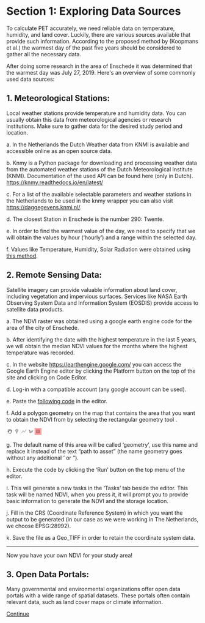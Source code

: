 # Section 1: Exploring Data Sources

To calculate PET accurately, we need reliable data on temperature, humidity, and land cover. Luckily, there are various sources available that provide such information. According to the proposed method by (Koopmans et al.) the warmest day of the past five years should be considered to gather all the necessary data. 

After doing some research in the area of Enschede it was determined that the warmest day was July 27, 2019. Here's an overview of some commonly used data sources:
##	1. Meteorological Stations: 

Local weather stations provide temperature and humidity data. You can usually obtain this data from meteorological agencies or research institutions. Make sure to gather data for the desired study period and location.

 a.	In the Netherlands the Dutch Weather data from KNMI is available and accessible online as an open source data.

   b.	Knmy is a Python package for downloading and processing weather data from the automated weather stations of the Dutch Meteorological Institute (KNMI). Documentation of the used API can be found here (only in Dutch). https://knmy.readthedocs.io/en/latest/

   c.	For a list of the available selectable parameters and weather stations in the Netherlands to be used in the knmy wrapper you can also visit https://daggegevens.knmi.nl/.

d.	The closest Station in Enschede is the number 290: Twente.

e.	In order to find the warmest value of the day, we need to specify that we will obtain the values by hour (‘hourly’) and a range within the selected day. 

f.	Values like Temperature, Humidity, Solar Radiation were obtained using [this method](Meteorological.py).

## 2.	Remote Sensing Data: 
Satellite imagery can provide valuable information about land cover, including vegetation and impervious surfaces. Services like NASA Earth Observing System Data and Information System (EOSDIS) provide access to satellite data products.

a.	The NDVI raster was obtained using a google earth engine code for the area of the city of Enschede.

b.	After identifying the date with the highest temperature in the last 5 years, we will obtain the median NDVI values for the months where the highest temperature was recorded.

c.	In the website https://earthengine.google.com/ you can access the Google Earth Engine editor by clicking the Platform button on the top of the site and clicking on Code Editor.

d.	 Log-in with a compatible account (any google account can be used).

e.	Paste the [following code](NDVI.js) in the editor.

f.	Add a polygon geometry on the map that contains the area that you want to obtain the NDVI from by selecting the rectangular geometry tool .

![Alt text](image.png)

g.	The default name of this area will be called ‘geometry’, use this name and replace it instead of the text “path to asset” (the name geometry goes without any additional ‘ or “).

h.	Execute the code by clicking the ‘Run’ button on the top menu of the editor.

i.	This will generate a new tasks in the ‘Tasks’ tab beside the editor. This task will be named NDVI, when you press it, it will prompt you to provide basic information to generate the NDVI and the storage location.

j.	Fill in the CRS (Coordinate Reference System) in which you want the output to be generated (in our case as we were working in The Netherlands, we choose EPSG:28992).

k.	Save the file as a Geo_TIFF in order to retain the coordinate system data.

---
Now you have your own NDVI for your study area!

## 3.	Open Data Portals: 
Many governmental and environmental organizations offer open data portals with a wide range of spatial datasets. These portals often contain relevant data, such as land cover maps or climate information.

[Continue](Section%201-1.md)